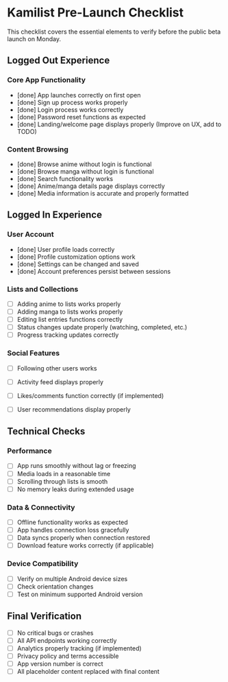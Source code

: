 # Kamilist Pre-Launch Checklist

This checklist covers the essential elements to verify before the public beta launch on Monday.

## Logged Out Experience

### Core App Functionality
- [done] App launches correctly on first open
- [done] Sign up process works properly
- [done] Login process works correctly
- [done] Password reset functions as expected
- [done] Landing/welcome page displays properly (Improve on UX, add to TODO)

### Content Browsing
- [done] Browse anime without login is functional
- [done] Browse manga without login is functional
- [done] Search functionality works
- [done] Anime/manga details page displays correctly
- [done] Media information is accurate and properly formatted

## Logged In Experience

### User Account
- [done] User profile loads correctly
- [done] Profile customization options work
- [done] Settings can be changed and saved
- [done] Account preferences persist between sessions

### Lists and Collections
- [ ] Adding anime to lists works properly
- [ ] Adding manga to lists works properly
- [ ] Editing list entries functions correctly
- [ ] Status changes update properly (watching, completed, etc.)
- [ ] Progress tracking updates correctly

### Social Features
- [ ] Following other users works
- [ ] Activity feed displays properly
- [ ] Likes/comments function correctly (if implemented)
- [ ] User recommendations display properly


## Technical Checks

### Performance
- [ ] App runs smoothly without lag or freezing
- [ ] Media loads in a reasonable time
- [ ] Scrolling through lists is smooth
- [ ] No memory leaks during extended usage

### Data & Connectivity
- [ ] Offline functionality works as expected
- [ ] App handles connection loss gracefully
- [ ] Data syncs properly when connection restored
- [ ] Download feature works correctly (if applicable)

### Device Compatibility
- [ ] Verify on multiple Android device sizes
- [ ] Check orientation changes
- [ ] Test on minimum supported Android version

## Final Verification
- [ ] No critical bugs or crashes
- [ ] All API endpoints working correctly
- [ ] Analytics properly tracking (if implemented)
- [ ] Privacy policy and terms accessible
- [ ] App version number is correct
- [ ] All placeholder content replaced with final content 